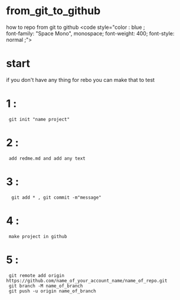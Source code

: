 <head>
  <link rel="preconnect" href="https://fonts.googleapis.com">
  <link rel="preconnect" href="https://fonts.gstatic.com" crossorigin>
  <link href="https://fonts.googleapis.com/css2?family=Space+Mono:ital,wght@0,400;0,700;1,400;1,700&display=swap" rel="stylesheet">
  <title>from_git_to_github</title>
</head>

# from_git_to_github
how to repo from git to github
<code style="color : blue ;   
  font-family: "Space Mono", monospace;
  font-weight: 400;
  font-style: normal
  ;">
# start
if you don't have any thing for rebo you can make that to test
 # 1 :
     git init "name project"
 # 2 : 
     add redme.md and add any text
 # 3 :
      git add * , git commit -m"message"
 # 4 :
     make project in github
 # 5 :
     git remote add origin https://github.com/name_of_your_account_name/name_of_repo.git
     git branch -M name_of_branch
     git push -u origin name_of_branch

</code>
